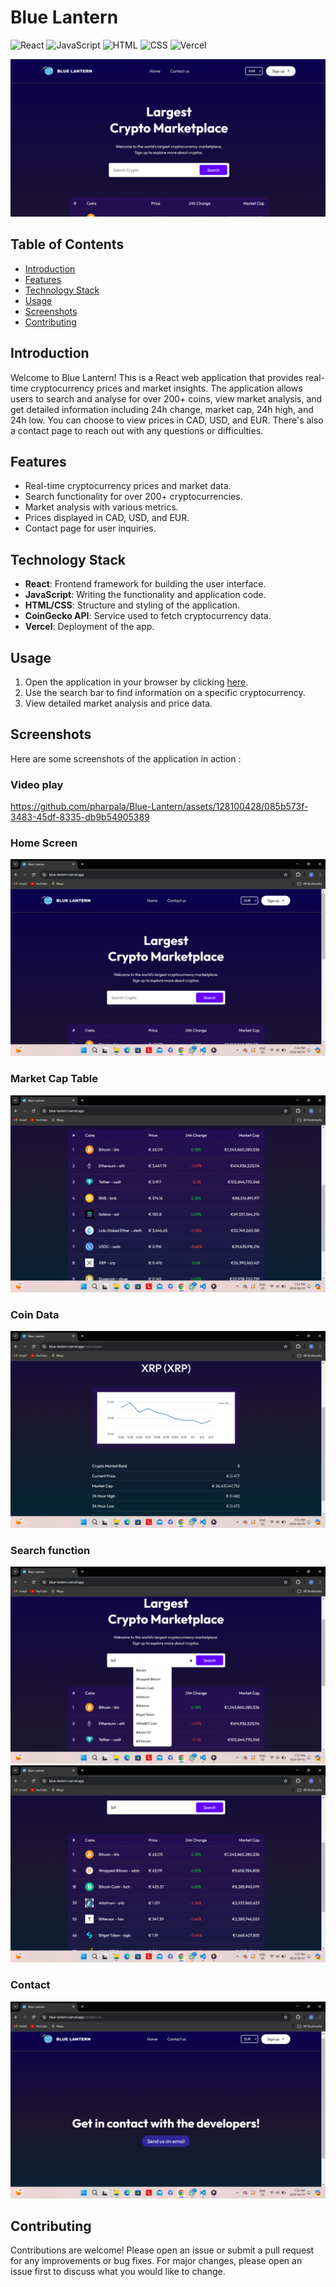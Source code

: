 # Blue Lantern

![React](https://img.shields.io/badge/React-61DAFB?style=for-the-badge&logo=react&logoColor=white)
![JavaScript](https://img.shields.io/badge/JavaScript-F7DF1E?style=for-the-badge&logo=javascript&logoColor=black)
![HTML](https://img.shields.io/badge/HTML5-E34F26?style=for-the-badge&logo=html5&logoColor=white)
![CSS](https://img.shields.io/badge/CSS-239120?&style=for-the-badge&logo=css3&logoColor=white)
![Vercel](https://img.shields.io/badge/Vercel-000000?style=for-the-badge&logo=vercel&logoColor=white)

![Display](public/display.png)

## Table of Contents

- [Introduction](#introduction)
- [Features](#features)
- [Technology Stack](#technology-stack)
- [Usage](#usage)
- [Screenshots](#screenshots)
- [Contributing](#contributing)

## Introduction

Welcome to Blue Lantern! This is a React web application that provides real-time cryptocurrency prices and market insights. The application allows users to search and analyse for over 200+ coins, view market analysis, and get detailed information including 24h change, market cap, 24h high, and 24h low. You can choose to view prices in CAD, USD, and EUR. There's also a contact page to reach out with any questions or difficulties.

## Features

- Real-time cryptocurrency prices and market data.
- Search functionality for over 200+ cryptocurrencies.
- Market analysis with various metrics.
- Prices displayed in CAD, USD, and EUR.
- Contact page for user inquiries.

## Technology Stack

- **React**: Frontend framework for building the user interface.
- **JavaScript**: Writing the functionality and application code.
- **HTML/CSS**: Structure and styling of the application.
- **CoinGecko API**: Service used to fetch cryptocurrency data.
- **Vercel**: Deployment of the app.

## Usage

1. Open the application in your browser by clicking [here](https://blue-lantern.vercel.app/).
2. Use the search bar to find information on a specific cryptocurrency.
3. View detailed market analysis and price data.

## Screenshots

Here are some screenshots of the application in action :

### Video play

https://github.com/pharpala/Blue-Lantern/assets/128100428/085b573f-3483-45df-8335-db9b54905389

### Home Screen

![Home Screen](public/homescreen.png)

### Market Cap Table

![Coin Table](public/table.png)

### Coin Data

![Coin Data](public/chart.png)

### Search function

![Serch](public/search.png)
![Serch-result](public/search-result.png)

### Contact

![Contact](public/contact.png)

## Contributing

Contributions are welcome! Please open an issue or submit a pull request for any improvements or bug fixes. For major changes, please open an issue first to discuss what you would like to change.
